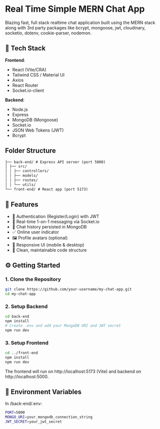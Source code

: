 # Real Time Simple MERN Chat App

Blazing fast, full stack realtime chat application built using the MERN stack along with 3rd party packages like bcrypt, mongoose, jwt, cloudinary, socketio, dotenv, cookie-parser, nodemon.

## 🚀 Tech Stack

**Frontend**:

- React (Vite/CRA)
- Tailwind CSS / Material UI
- Axios
- React Router
- Socket.io-client

**Backend**:

- Node.js
- Express
- MongoDB (Mongoose)
- Socket.io
- JSON Web Tokens (JWT)
- Bcrypt

## Folder Structure

```markdown
├── back-end/ # Express API server (port 5000)
│ ├── src/
│ │ ├── controllers/
│ │ ├── models/
│ │ ├── routes/
│ │ └── utils/
└── front-end/ # React app (port 5173)
```

## 🔑 Features

- 🔐 Authentication (Register/Login) with JWT
- 💬 Real-time 1-on-1 messaging via Socket.io
- 📜 Chat history persisted in MongoDB
- ✅ Online user indicator
- 🖼️ Profile avatars (optional)
- 📱 Responsive UI (mobile & desktop)
- 🧼 Clean, maintainable code structure

## ⚙️ Getting Started

### 1. Clone the Repository

```bash
git clone https://github.com/your-username/my-chat-app.git
cd my-chat-app
```

### 2. Setup Backend

```bash
cd back-end
npm install
# Create .env and add your MongoDB URI and JWT secret
npm run dev
```

### 3. Setup Frontend

```bash
cd ../front-end
npm install
npm run dev
```

The frontend will run on http://localhost:5173 (Vite) and backend on http://localhost:5000.

## 🔐 Environment Variables

In /back-end/.env:

```bash
PORT=5000
MONGO_URI=your_mongodb_connection_string
JWT_SECRET=your_jwt_secret
```
